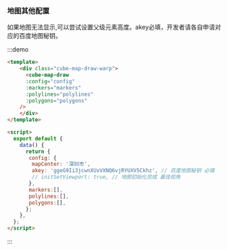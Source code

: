 <!--
 * @Author: shiliangL
 * @Date: 2020-11-23 08:53:52
 * @LastEditTime: 2020-11-23 08:54:50
 * @LastEditors: Do not edit
 * @Description: 
 * @FilePath: /cube-map-draw/md-docs/mapConfig.md
-->
### 地图其他配置

如果地图无法显示,可以尝试设置父级元素高度。akey必填，开发者请各自申请对应的百度地图秘钥。

:::demo
```html
<template>
    <div class="cube-map-draw-warp">
      <cube-map-draw
      :config="config"
      :markers="markers"
      :polylines="polylines"
      :polygons="polygons"
    />
    </div>
</template>

<script>
  export default {
    data() {
      return {
       config: {
        mapCenter: '深圳市',
        akey: 'ggeG9Ii3jcwnXUvVXNQ6vjRYUXV5Ckhz', // 百度地图秘钥 必填
        // initSetViewport: true, // 地图初始化完成 最佳视角
       },
       markers:[],
       polylines:[],
       polygons:[],
      };
    },
  };
</script>
```
:::
